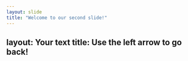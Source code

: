 ```yaml
---
layout: slide
title: "Welcome to our second slide!"
---
```

layout: Your text
title: Use the left arrow to go back!
---
